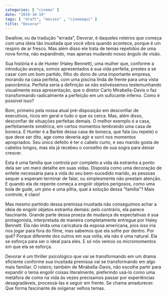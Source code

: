 ```yaml
---
categories: [ "cinema" ]
date: "2019-10-19"
tags: [ "draft", "movies" , "cinemaqui" ]
title: "Devorar"
---
```

Swallow, ou da tradução "errada", Devorar, é daqueles roteiros que
começa com uma ideia tão inusitada que você vibra quando acontece,
porque é um respiro de ar fresco. Mas além disso ele trata de temas
repetidos de uma nova forma, não expandindo, mas apenas mudando nosso
ângulo de visão.

Sua história é a de Hunter (Haley Bennett), uma mulher que, conforme
a introdução avança, somos apresentados à sua vida perfeita, prestes
a se casar com um bom partido, filho do dono de uma importante empresa,
morando na casa perfeita, com uma piscina linda de frente para uma
vista panorâmica. Perfeita seria a definição se não estivéssemos
testemunhando visualmente essa apresentação, que o diretor Carlo
Mirabella-Davis o faz transformando radicalmente a perfeição em um
sufocante inferno. Como é possível isso?

Bom, primeiro pela nossa atual pré-disposição em desconfiar de
executivos, ricos em geral e tudo o que os cerca. Mas, além disso,
desconfiar de situações perfeitas demais. O melhor exemplo é a
casa, perfeitamente simétrica, em certos momentos lembrando uma
casa de boneca. E Hunter é a Barbie dessa casa de boneca, que fala
(ou repete) o que deve ser dito, age como deveria agir e sorri nos
momentos apropriados. Seu único defeito é ter o cabelo curto, e seu
marido gosta de cabelos longos, mas ela já recebeu o conselho de sua
sogra para deixar crescer.

Esta é uma família que controla por completo a vida da estranha a ponto
dela ser um mero detalhe em suas vidas. Disposta como uma decoração
de enfeite necessária para a vida do seu bem-sucedido marido, as
pessoas sequer a esperam terminar de falar, ou simplesmente não prestam
atenção. E quando ela de repente começa a engolir objetos perigosos,
como uma bola de gude, um pino e uma pilha, qual a solução dessa
"família"? Mais controle, é claro!

Mas mesmo partindo dessa premissa inusitada não conseguimos achar a
ideia de engolir objetos estranha demais: pelo contrário, ela parece
fascinante. Grande parte dessa proeza de mudança de expectativas é
sua protagonista, interpretada de maneira completamente entregue por
Haley Bennett. Ela não imita uma caricatura da esposa americana, pios
isso iria nos jogar para fora do filme, mas sabemos que ela sofre por
dentro. Por quê? Porque diferente dos outros em sua volta, ela não
é uma natural. Ela se esforça para ser o ideal para eles. E só nós
vemos os micromomentos em que ela se esforça.

Devorar é um thriller psicológico que vai se transformando em um drama
eficiente conforme sua inusitada premissa vai se transformando em algo
mais familiar. O roteiro, também de Mirabella-Davis, não escolhe
partir para expandir o tema engolir coisas literalmente, preferindo
usá-lo como uma metáfora de como na vida às vezes precisamos passar
por experiências desagradáveis, processá-las e seguir em frente. Se
chama amadurecer. Que forma fascinante de oxigenar velhos temas.
